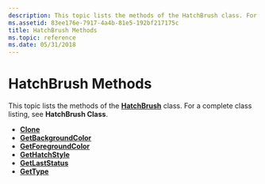 ```yaml
---
description: This topic lists the methods of the HatchBrush class. For a complete class listing, see HatchBrush Class.
ms.assetid: 83ee176e-7917-4a4b-81e5-192bf217175c
title: HatchBrush Methods
ms.topic: reference
ms.date: 05/31/2018
---
```


# HatchBrush Methods

This topic lists the methods of the [**HatchBrush**](/windows/desktop/api/gdiplusbrush/nl-gdiplusbrush-hatchbrush) class. For a complete class listing, see **HatchBrush Class**.

-   [**Clone**](/windows/desktop/api/Gdiplusbrush/nf-gdiplusbrush-brush-clone)
-   [**GetBackgroundColor**](/windows/desktop/api/Gdiplusbrush/nf-gdiplusbrush-hatchbrush-getbackgroundcolor)
-   [**GetForegroundColor**](/windows/desktop/api/Gdiplusbrush/nf-gdiplusbrush-hatchbrush-getforegroundcolor)
-   [**GetHatchStyle**](/windows/desktop/api/Gdiplusbrush/nf-gdiplusbrush-hatchbrush-gethatchstyle)
-   [**GetLastStatus**](/windows/desktop/api/Gdiplusbrush/nf-gdiplusbrush-brush-getlaststatus)
-   [**GetType**](/windows/desktop/api/Gdiplusbrush/nf-gdiplusbrush-brush-gettype)

 

 



